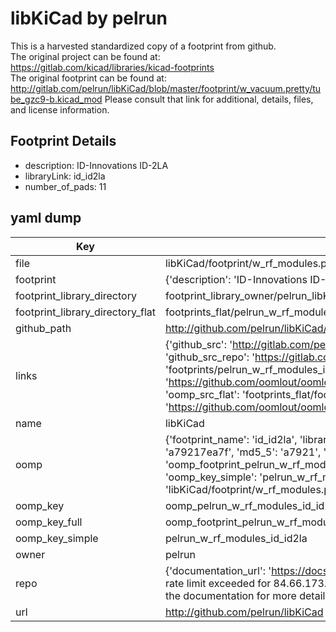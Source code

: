# libKiCad by pelrun  
This is a harvested standardized copy of a footprint from github.  
The original project can be found at:  
https://gitlab.com/kicad/libraries/kicad-footprints  
The original footprint can be found at:
http://gitlab.com/pelrun/libKiCad/blob/master/footprint/w_vacuum.pretty/tube_gzc9-b.kicad_mod
Please consult that link for additional, details, files, and license information.  
## Footprint Details
* description: ID-Innovations ID-2LA  
* libraryLink: id_id2la  
* number_of_pads: 11  
## yaml dump  
| Key | Value |  
| --- | --- |  
| file | libKiCad/footprint/w_rf_modules.pretty/id_id2la.kicad_mod |  
| footprint | {'description': 'ID-Innovations ID-2LA', 'libraryLink': 'id_id2la', 'number_of_pads': 11} |  
| footprint_library_directory | footprint_library_owner/pelrun_libKiCad |  
| footprint_library_directory_flat | footprints_flat/pelrun_w_rf_modules_id_id2la/working |  
| github_path | http://github.com/pelrun/libKiCad/blob/master/footprint/w_rf_modules.pretty/id_id2la.kicad_mod |  
| links | {'github_src': 'http://gitlab.com/pelrun/libKiCad/blob/master/footprint/w_vacuum.pretty/tube_gzc9-b.kicad_mod', 'github_src_repo': 'https://gitlab.com/kicad/libraries/kicad-footprints', 'oomp_bot': 'footprints/pelrun_w_rf_modules_id_id2la/working', 'oomp_bot_github': 'https://github.com/oomlout/oomlout_oomp_footprint_bot/tree/main/footprints/pelrun_w_rf_modules_id_id2la/working', 'oomp_src_flat': 'footprints_flat/footprints_flat/pelrun_w_rf_modules_id_id2la/working', 'oomp_src_flat_github': 'https://github.com/oomlout/oomlout_oomp_footprint_src/tree/main/footprints_flat/pelrun_w_rf_modules_id_id2la/working'} |  
| name | libKiCad |  
| oomp | {'footprint_name': 'id_id2la', 'library_name': 'w_rf_modules', 'md5': 'a79217ea7f13bda0b25a9080e71e88b2', 'md5_10': 'a79217ea7f', 'md5_5': 'a7921', 'md5_6': 'a79217', 'oomp_key': 'oomp_pelrun_w_rf_modules_id_id2la', 'oomp_key_extra': 'oomp_footprint_pelrun_w_rf_modules_id_id2la', 'oomp_key_full': 'oomp_footprint_pelrun_w_rf_modules_id_id2la_a79217', 'oomp_key_simple': 'pelrun_w_rf_modules_id_id2la', 'original_filename': 'libKiCad/footprint/w_rf_modules.pretty/id_id2la.kicad_mod', 'owner_name': 'pelrun'} |  
| oomp_key | oomp_pelrun_w_rf_modules_id_id2la |  
| oomp_key_full | oomp_footprint_pelrun_w_rf_modules_id_id2la |  
| oomp_key_simple | pelrun_w_rf_modules_id_id2la |  
| owner | pelrun |  
| repo | {'documentation_url': 'https://docs.github.com/rest/overview/resources-in-the-rest-api#rate-limiting', 'message': "API rate limit exceeded for 84.66.173.59. (But here's the good news: Authenticated requests get a higher rate limit. Check out the documentation for more details.)"} |  
| url | http://github.com/pelrun/libKiCad |  

